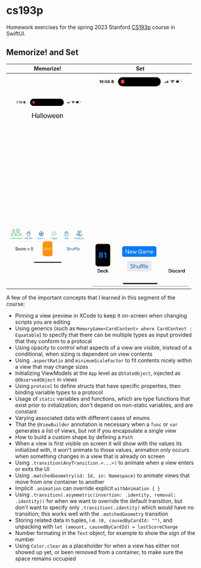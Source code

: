 # cs193p
Homework exercises for the spring 2023 Stanford [CS193p](https://cs193p.sites.stanford.edu) course in SwiftUI.

## Memorize! and Set

| Memorize!                        | Set                    |
|----------------------------------|------------------------|
| ![Memorize](images/memorize.gif) | ![Set](images/set.gif) |

A few of the important concepts that I learned in this segment of the course:
- Pinning a view preview in XCode to keep it on-screen when changing scripts you are editing
- Using generics (such as `MemoryGame<CardContent> where CardContent : Equatable`) to specify that there can be multiple types as input provided that they conform to a protocal
- Using opacity to control what aspects of a view are visible, instead of a conditional, when sizing is dependent on view contents
- Using `.aspectRatio` and `minimumScaleFactor` to fit contents nicely within a view that may change sizes
- Initializing ViewModels at the `App` level as `@StateObject`, injected as `@ObservedObject` in views
- Using `protocol` to define structs that have specific properties, then binding variable types to a protocol
- Usage of `static` variables and functions, which are type functions that exist prior to initialization, don't depend on non-static variables, and are constant
- Varying associated data with different cases of enums
- That the `@ViewBuilder` annotation is necessary when a `func` or `var` generates a list of views, but not if you encapsulate a single view
- How to build a custom shape by defining a `Path`
- When a view is first visible on screen it will show with the values its initialized with, it won't animate to those values, animation only occurs when something changes in a view that is already on screen
- Using `.transition(AnyTransition.<...>)` to animate when a view enters or exits the UI
- Using `.matchedGeometry(id: Id, in: Namespace)` to animate views that move from one container to another
- Implicit `.animation` can override explicit `withAnimation { } `
- Using `.transition(.asymmetric(insertion: .identity, removal: .identity))` for when we want to override the default transition, but don't want to specify only `.transition(.identity)` which would have no transition; this works well with the `.matchedGeometry` transition
- Storing related data in tuples, i.e. `(0, causedByCardId: "")`, and unpacking with `let (amount, causedByCardId) = lastScoreChange`
- Number formating in the `Text` object, for example to show the sign of the number
- Using `Color.clear` as a placeholder for when a view has either not showed up yet, or been removed from a container, to make sure the space remains occupied

